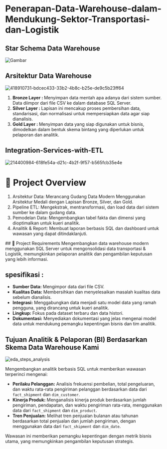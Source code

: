 # Penerapan-Data-Warehouse-dalam-Mendukung-Sektor-Transportasi-dan-Logistik
## Star Schema Data Warehouse

<img src="https://github.com/user-attachments/assets/1e52fecf-c484-4650-8bbe-7a91a367e1e7" alt="Gambar" style="display: block; margin: 0 auto;">


## Arsitektur Data Warehouse
![418910731-bdcec433-33b2-4b8c-b25e-de9c5b23ff64](https://github.com/user-attachments/assets/b4294e48-5b06-4dc7-bb95-26745334025c)

<ol>
  <li>
    <b>Bronze Layer : </b> Menyimpan data mentah apa adanya dari sistem sumber. Data diimpor dari file CSV ke dalam database SQL Server.
  </li>
  <li>
    <b>Silver Layer : </b> Lapisan ini mencakup proses pembersihan data, standarisasi, dan normalisasi untuk mempersiapkan data agar siap dianalisis.
  </li>
  <li>
    <b>Gold Layer : </b> Menyimpan data yang siap digunakan untuk bisnis, dimodelkan dalam bentuk skema bintang yang diperlukan untuk pelaporan dan analitik.
  </li>
</ol>

## Integration-Services-with-ETL
![214400984-618fe54a-d21c-4b2f-9f57-b565fcb35e4e](https://github.com/user-attachments/assets/6535fec8-18de-4f2e-b621-d86c56006160)


# 📖 Project Overview
<ol>
  <li>
    Arsitektur Data: Merancang Gudang Data Modern Menggunakan Arsitektur Medali dengan Lapisan Bronze, Silver, dan Gold.
  </li>
  <li>
    Pipeline ETL: Mengekstrak, mentransformasi, dan load data dari sistem sumber ke dalam gudang data.
  </li>
  <li>
    Pemodelan Data: Mengembangkan tabel fakta dan dimensi yang dioptimalkan untuk kueri analitik.
  </li>
  <li>
    Analitik & Report: Membuat laporan berbasis SQL dan dashboard untuk wawasan yang dapat ditindaklanjuti.
  </li>
</ol>
## 🚀 Project Requirements
Mengembangkan data warehouse modern menggunakan SQL Server untuk mengonsolidasi data transportasi & Logistik, memungkinkan pelaporan analitik dan pengambilan keputusan yang lebih informasi.

## spesifikasi : 
<ul>
  <li><strong>Sumber Data:</strong> Mengimpor data dari file CSV.</li>
  <li><strong>Kualitas Data:</strong> Membersihkan dan menyelesaikan masalah kualitas data sebelum dianalisis.</li>
  <li><strong>Integrasi:</strong> Menggabungkan data menjadi satu model data yang ramah pengguna, yang dirancang untuk kueri analitik.</li>
  <li><strong>Lingkup:</strong> Fokus pada dataset terbaru dan data histori.</li>
  <li><strong>Dokumentasi:</strong> Menyediakan dokumentasi yang jelas mengenai model data untuk mendukung pemangku kepentingan bisnis dan tim analitik.</li>
</ul>

## Tujuan Analitik & Pelaporan (BI) Berdasarkan Skema Data Warehouse Kami
![eda_steps_analysis](https://github.com/user-attachments/assets/e9c151f1-3019-4955-b58e-197b6813b718)


Mengembangkan analitik berbasis SQL untuk memberikan wawasan terperinci mengenai:
<ul>
  <li><strong>Perilaku Pelanggan:</strong> Analisis frekuensi pembelian, total pengeluaran, dan waktu rata-rata pengiriman pelanggan berdasarkan data dari <code>fact_shipment</code> dan <code>dim_customer</code>.</li>
  <li><strong>Kinerja Produk:</strong> Menganalisis kinerja produk berdasarkan jumlah pengiriman, pendapatan, dan waktu pengiriman rata-rata, menggunakan data dari <code>fact_shipment</code> dan <code>dim_product</code>.</li>
  <li><strong>Tren Penjualan:</strong> Melihat tren penjualan bulanan atau tahunan berdasarkan total penjualan dan jumlah pengiriman, dengan menggunakan data dari <code>fact_shipment</code> dan <code>dim_date</code>.</li>
</ul>
<p>Wawasan ini memberikan pemangku kepentingan dengan metrik bisnis utama, yang memungkinkan pengambilan keputusan strategis.</p>



